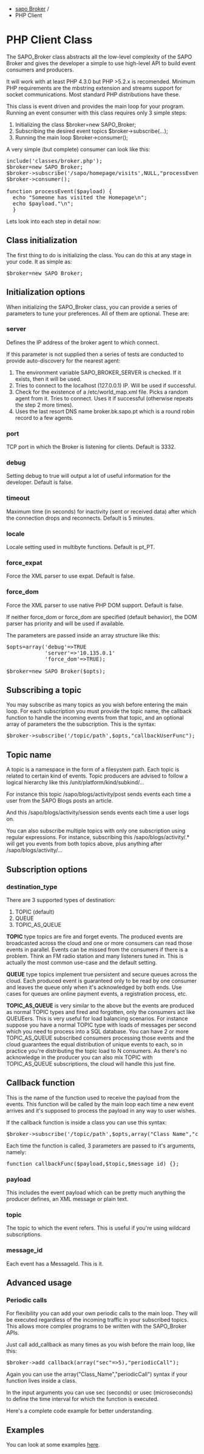 <ul class="breadcrumb">
  <li><a href="#!broker"><span class="podium">sapo</span> Broker</a> <span class="divider">/</span></li>
  <li>PHP Client</li>
</ul>

<h1>PHP Client Class</h1>

<p>
The SAPO_Broker class abstracts all the low-level complexity of the SAPO Broker and gives the developer a simple to use high-level API to build event consumers and producers.
</p>

<p>
It will work with at least PHP 4.3.0 but PHP >5.2.x is recomended. Minimum PHP requirements are the  mbstring extension and  streams support for socket communications. Most standard PHP distributions have these.
</p>

<p>
This class is event driven and provides the  main loop for your program. Running an event consumer with this class requires only 3 simple steps:
</p>

<ol>
<li>Initializing the class $broker=new SAPO_Broker;</li>
<li>Subscribing the desired event topics $broker->subscribe(...);</li>
<li>Running the main loop $broker->consumer();</li>
</ol>

<p>A very simple (but complete) consumer can look like this:</p>

<pre class="prettyprint">
include('classes/broker.php');
$broker=new SAPO_Broker;
$broker->subscribe('/sapo/homepage/visits',NULL,"processEvent");
$broker->consumer();

function processEvent($payload) {
  echo "Someone has visited the Homepage\n";
  echo $payload."\n";
  }
</pre>

<p>
Lets look into each step in detail now:
</p>

<h2>Class initialization</h2>

<p>
The first thing to do is initializing the class. You can do this at any stage in your code. It as simple as:
</p>

<pre class="prettyprint">
$broker=new SAPO_Broker;
</pre>

<h2>Initialization options</h2>

<p>
When initializing the SAPO_Broker class, you can provide a series of parameters to tune your preferences. All of them are optional. These are:
</p>

<h3>server</h3>

<p>
Defines the IP address of the broker agent to which connect.
</p>

<p>
If this parameter is not supplied then a series of tests are conducted to provide auto-discovery for the nearest agent:
</p>

<ol>
<li>The environment variable SAPO_BROKER_SERVER is checked. If it exists, then it will be used.</li>
<li>Tries to connect to the localhost (127.0.0.1) IP. Will be used if successful.</li>
<li>Check for the existence of a /etc/world_map.xml file. Picks a random agent from it. Tries to connect. Uses it if successful (otherwise repeats the step 2 more times).</li>
<li>Uses the last resort DNS name broker.bk.sapo.pt which is a round robin record to a few agents.</li>
</ol>

<h3>port</h3>

<p>
TCP port in which the Broker is listening for clients. Default is 3332.
</p>

<h3>debug</h3>

<p>
Setting debug to true will output a lot of useful information for the developer. Default is false.
</p>

<h3>timeout</h3>

<p>
Maximum time (in seconds) for inactivity (sent or received data) after which the connection drops and reconnects. Default is 5 minutes.
</p>

<h3>locale</h3>

<p>
 Locale setting used in multibyte functions. Default is pt_PT.
</p>

<h3>force_expat</h3>

<p>Force the XML parser to use  expat. Default is false.</p>

<h3>force_dom</h3>

<p>Force the XML parser to use native PHP  DOM support. Default is false.</p>

<p>If neither force_dom or force_dom are specified (default behavior), the DOM parser has priority and will be used if available.</p>

<p>The parameters are passed inside an array structure like this:</p>


<pre class="prettyprint">
$opts=array('debug'=>TRUE
            'server'=>'10.135.0.1'
            'force_dom'=>TRUE);

$broker=new SAPO_Broker($opts);
</pre>

<h2>Subscribing a topic</h2>

<p>
You may subscribe as many topics as you wish before entering the main loop. For each subscription you must provide the topic name, the callback function to handle the incoming events from that topic, and an optional array of parameters the the subscription. This is the syntax:
</p>

<pre class="prettyprint">
$broker->subscribe('/topic/path',$opts,"callbackUserFunc");
</pre>

<h2>Topic name</h2>

<p>
A topic is a namespace in the form of a filesystem path. Each topic is related to certain kind of events. Topic producers are advised to follow a logical hierarchy like this /unit/platform/kind/subkind/...
</p>

<p>
For instance this topic /sapo/blogs/activity/post sends events each time a user from the  SAPO Blogs posts an article.
</p>

<p>
And this /sapo/blogs/activity/session sends events each time a user logs on.
</p>

<p>
You can also subscribe multiple topics with only one subscription using  regular expressions. For instance, subscribing this /sapo/blogs/activity/.* will get you events from both topics above, plus anything after /sapo/blogs/activity/...
</p>

<h2>Subscription options</h2>

<h3>destination_type</h3>

<p>There are 3 supported types of destination:</p>

<ol>
<li>TOPIC (default)</li>
<li>QUEUE</li>
<li>TOPIC_AS_QUEUE</li>
</ol>

<p>
<b>TOPIC</b> type topics are fire and forget events. The produced events are broadcasted across the cloud and one or more consumers can read those events in parallel. Events can be missed from the consumers if there is a problem. Think an FM radio station and many listeners tuned in. This is actually the most common use-case and the default setting.
</p>

<p>
<b>QUEUE</b> type topics implement true persistent and secure queues across the cloud. Each produced event is guaranteed only to be read by one consumer and leaves the queue only when it's acknowledged by both ends. Use cases for queues are online payment events, a registration process, etc.
</p>

<p><b>TOPIC_AS_QUEUE</b> is very similar to the above but the events are produced as normal TOPIC types and fired and forgotten, only the consumers act like QUEUEers. This is very useful for load balancing scenarios. For instance suppose you have a normal TOPIC type with loads of messages per second which you need to process into a SQL database. You can have 2 or more TOPIC_AS_QUEUE subscribed consumers processing those events and the cloud guarantees the equal distribution of unique events to each, so in practice you're distributing the topic load to N consumers. As there's no acknowledge in the producer you can also mix TOPIC with TOPIC_AS_QUEUE subscriptions, the cloud will handle this just fine.
</p>

<h2>Callback function</h2>

<p>This is the name of the function used to receive the payload from the events. This function will be called by the main loop each time a new event arrives and it's supposed to process the payload in any way to user wishes.
</p>

<p>
If the callback function is inside a class you can use this syntax:
</p>

<pre class="prettyprint">
$broker->subscribe('/topic/path',$opts,array("Class_Name","callbackUserFunc"));
</pre>

<p>
Each time the function is called, 3 parameters are passed to it's arguments, namely:
</p>

<pre class="prettyprint">
function callbackFunc($payload,$topic,$message_id) {};
</pre>

<h3>payload</h3>

<p>
This includes the event payload which can be pretty much anything the producer defines, an XML message or plain text.
</p>

<h3>topic</h3>

<p>
The topic to which the event refers. This is useful if you're using wildcard subscriptions.
</p>

<h3>message_id</h3>

<p>
Each event has a MessageId. This is it.
</p>

<h2>Advanced usage</h2>

<h3>Periodic calls</h3>

<p>
For flexibility you can add your own periodic calls to the main loop. They will be executed regardless of the incoming traffic in your subscribed topics. This allows more complex programs to be written with the SAPO_Broker APIs.
</p>

<p>
Just call add_callback as many times as you wish before the main loop, like this:
</p>

<pre class="prettyprint">
$broker->add_callback(array("sec"=>5),"periodicCall");
</pre>

<p>
Again you can use the array("Class_Name","periodicCall") syntax if your function lives inside a class.
</p>

<p>
In the input arguments you can use sec (seconds) or usec (microseconds) to define the time interval for which the function is executed.
</p>

<p>
Here's a complete code example for better understanding.
</p>

<h2>Examples</h2>

<p>
You can look at some examples <a href="https://github.com/sapo/sapo-broker/tree/master/clients/php-component/examples">here</a>.
</p>
